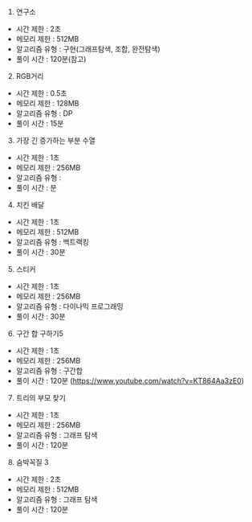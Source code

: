 1. 연구소
- 시간 제한 : 2초
- 메모리 제한 :  512MB
- 알고리즘 유형 : 구현(그래프탐색, 조합, 완전탐색)
- 풀이 시간 : 120분(참고)

2. RGB거리
- 시간 제한 : 0.5초
- 메모리 제한 :  128MB
- 알고리즘 유형 : DP
- 풀이 시간 : 15분

3. 가장 긴 증가하는 부분 수열
- 시간 제한 : 1초
- 메모리 제한 :  256MB
- 알고리즘 유형 : 
- 풀이 시간 : 분

4. 치킨 배달
- 시간 제한 : 1초
- 메모리 제한 : 512MB
- 알고리즘 유형 : 백트랙킹 
- 풀이 시간 : 30분

5. 스티커
- 시간 제한 : 1초
- 메모리 제한 : 256MB
- 알고리즘 유형 : 다이나믹 프로그래밍
- 풀이 시간 : 30분


6. 구간 합 구하기5
- 시간 제한 : 1초
- 메모리 제한 : 256MB
- 알고리즘 유형 : 구간합
- 풀이 시간 : 120분 (https://www.youtube.com/watch?v=KT864Aa3zE0)


7. 트리의 부모 찾기
- 시간 제한 : 1초
- 메모리 제한 : 256MB
- 알고리즘 유형 : 그래프 탐색
- 풀이 시간 : 120분

8. 숨박꼭질 3
- 시간 제한 : 2초
- 메모리 제한 : 512MB
- 알고리즘 유형 : 그래프 탐색
- 풀이 시간 : 120분